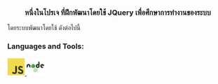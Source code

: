 <h3 align="center">หนึ่งในโปรเจ ที่ฝึกพัฒนาโดยใช้ JQuery เพื่อศึกษาการทำงานของระบบ</h3>


โดยระบบพัฒนาโดยใช้ ดังต่อไปนี้
<h3 align="left">Languages and Tools:</h3>
<p align="left"> <a href="https://developer.mozilla.org/en-US/docs/Web/JavaScript" target="_blank" rel="noreferrer"> <img src="https://raw.githubusercontent.com/devicons/devicon/master/icons/javascript/javascript-original.svg" alt="javascript" width="40" height="40"/> </a> <a href="https://nodejs.org" target="_blank" rel="noreferrer"> <img src="https://raw.githubusercontent.com/devicons/devicon/master/icons/nodejs/nodejs-original-wordmark.svg" alt="nodejs" width="40" height="40"/> </a> </p>

